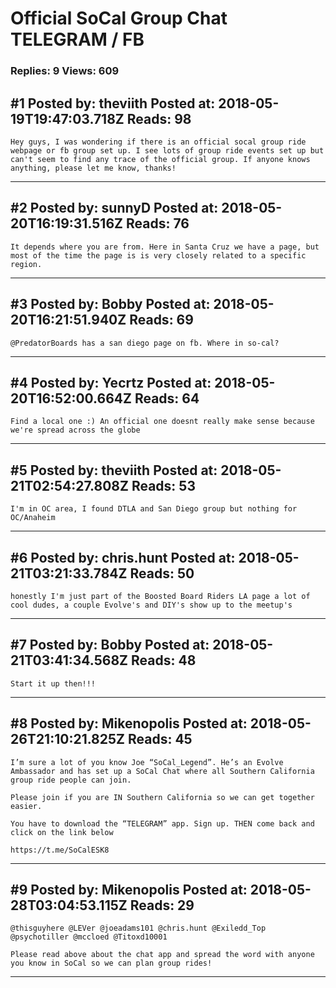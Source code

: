 # Official SoCal Group Chat TELEGRAM / FB

### Replies: 9 Views: 609

## \#1 Posted by: theviith Posted at: 2018-05-19T19:47:03.718Z Reads: 98

```
Hey guys, I was wondering if there is an official socal group ride webpage or fb group set up. I see lots of group ride events set up but can't seem to find any trace of the official group. If anyone knows anything, please let me know, thanks!
```

---
## \#2 Posted by: sunnyD Posted at: 2018-05-20T16:19:31.516Z Reads: 76

```
It depends where you are from. Here in Santa Cruz we have a page, but most of the time the page is is very closely related to a specific region.
```

---
## \#3 Posted by: Bobby Posted at: 2018-05-20T16:21:51.940Z Reads: 69

```
@PredatorBoards has a san diego page on fb. Where in so-cal?
```

---
## \#4 Posted by: Yecrtz Posted at: 2018-05-20T16:52:00.664Z Reads: 64

```
Find a local one :) An official one doesnt really make sense because we're spread across the globe
```

---
## \#5 Posted by: theviith Posted at: 2018-05-21T02:54:27.808Z Reads: 53

```
I'm in OC area, I found DTLA and San Diego group but nothing for OC/Anaheim
```

---
## \#6 Posted by: chris.hunt Posted at: 2018-05-21T03:21:33.784Z Reads: 50

```
honestly I'm just part of the Boosted Board Riders LA page a lot of cool dudes, a couple Evolve's and DIY's show up to the meetup's
```

---
## \#7 Posted by: Bobby Posted at: 2018-05-21T03:41:34.568Z Reads: 48

```
Start it up then!!!
```

---
## \#8 Posted by: Mikenopolis Posted at: 2018-05-26T21:10:21.825Z Reads: 45

```
I’m sure a lot of you know Joe “SoCal_Legend”. He’s an Evolve Ambassador and has set up a SoCal Chat where all Southern California group ride people can join.

Please join if you are IN Southern California so we can get together easier. 

You have to download the “TELEGRAM” app. Sign up. THEN come back and click on the link below

https://t.me/SoCalESK8
```

---
## \#9 Posted by: Mikenopolis Posted at: 2018-05-28T03:04:53.115Z Reads: 29

```
@thisguyhere @LEVer @joeadams101 @chris.hunt @Exiledd_Top @psychotiller @mccloed @Titoxd10001 

Please read above about the chat app and spread the word with anyone you know in SoCal so we can plan group rides!
```

---
